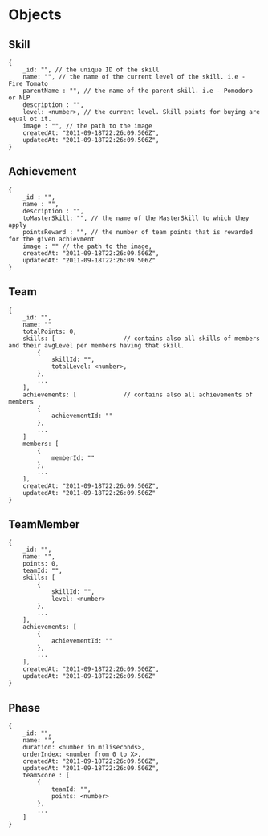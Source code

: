 # Objects #

## Skill ##
    {
        _id: "", // the unique ID of the skill
        name: "", // the name of the current level of the skill. i.e - Fire Tomato
        parentName : "", // the name of the parent skill. i.e - Pomodoro or NLP
        description : "", 
        level: <number>, // the current level. Skill points for buying are equal ot it.
        image : "", // the path to the image
        createdAt: "2011-09-18T22:26:09.506Z",
        updatedAt: "2011-09-18T22:26:09.506Z",
    }

## Achievement ##
    {
        _id : "",
        name : "",
        description : "",
        toMasterSkill: "", // the name of the MasterSkill to which they apply
        pointsReward : "", // the number of team points that is rewarded for the given achievment
        image : "" // the path to the image,
        createdAt: "2011-09-18T22:26:09.506Z",
        updatedAt: "2011-09-18T22:26:09.506Z"
    }

## Team ##
    {
        _id: "",
        name: ""
        totalPoints: 0,
        skills: [                   // contains also all skills of members and their avgLevel per members having that skill.
            {
                skillId: "",
                totalLevel: <number>,
            },
            ...
        ],
        achievements: [             // contains also all achievements of members
            {
                achievementId: ""
            },
            ...
        ]
        members: [
            {
                memberId: ""
            },
            ...
        ],
        createdAt: "2011-09-18T22:26:09.506Z",
        updatedAt: "2011-09-18T22:26:09.506Z"
    }

## TeamMember ##
    {
        _id: "",
        name: "",
        points: 0,
        teamId: "",
        skills: [
            {
                skillId: "",
                level: <number>
            },
            ...
        ],
        achievements: [
            {
                achievementId: ""
            },
            ...
        ],
        createdAt: "2011-09-18T22:26:09.506Z",
        updatedAt: "2011-09-18T22:26:09.506Z"
    }

## Phase ##
    {
        _id: "",
        name: "",
        duration: <number in miliseconds>,
        orderIndex: <number from 0 to X>,
        createdAt: "2011-09-18T22:26:09.506Z",
        updatedAt: "2011-09-18T22:26:09.506Z",
        teamScore : [
            {
                teamId: "",
                points: <number>
            },
            ...
        ] 
    }


